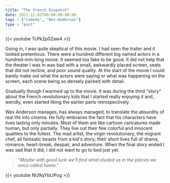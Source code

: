 ```yaml
---
title: "The French Dispatch"
date: 2021-12-02T00:00:00-00:00
tags : ["comedy", "Wes-Anderson"]
type : "post"
---
```


{{< youtube TcPk2p0Zaw4 >}}

Going in, I was quite skeptical of this movie. I had seen the trailer and it looked pretentious. There were a hundred different big named actors in a hundred-min-long movie. It seemed too fake to be good. It did not help that the theater I was in was bad with a small, awkwardly placed screen, seats that did not recline, and poor sound quality. At the start of the movie I could barely make out what the actors were saying or what was happening on the screen, each scene being so densely packed with detail. 

Gradually though I warmed up to the movie. It was during the third "story" about the French revolutionary kids that I started really enjoying it and, weirdly, even started liking the earlier parts retrospectively. 

Wes Anderson manages, has always managed, to translate the absurdity of real life into cinema. He fully embraces the fact that his characters have lives lasting only minutes. Most of them are like cartoon caricatures made human, but only partially. They live out their few colorful and innocent qualities to the fullest. The mad artist, the virgin revolutionary, the migrant chef, all fantastic beasts from a kid's story; their short lives full of drama, romance, heart-break, despair, and adventure. When the final story ended I was sad that it did, I did not want to go to bed just yet. 

> *"Maybe with good luck we’ll find what eluded us in the places we once called home."*

{{< youtube NU9qYbLtPog >}}